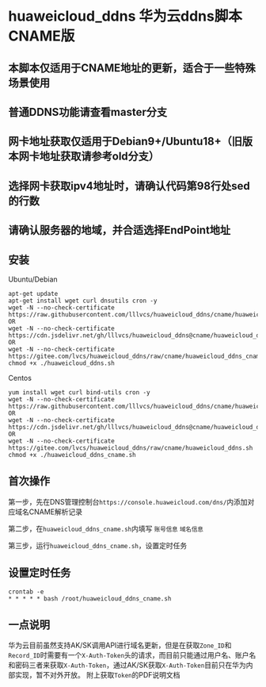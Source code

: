 # huaweicloud_ddns  华为云ddns脚本 CNAME版

## 本脚本仅适用于CNAME地址的更新，适合于一些特殊场景使用
## 普通DDNS功能请查看master分支
## 网卡地址获取仅适用于Debian9+/Ubuntu18+（旧版本网卡地址获取请参考old分支）
## 选择网卡获取ipv4地址时，请确认代码第98行处sed的行数
## 请确认服务器的地域，并合适选择EndPoint地址

## 安装
Ubuntu/Debian
```
apt-get update
apt-get install wget curl dnsutils cron -y
wget -N --no-check-certificate https://raw.githubusercontent.com/lllvcs/huaweicloud_ddns/cname/huaweicloud_ddns_cname.sh
OR
wget -N --no-check-certificate https://cdn.jsdelivr.net/gh/lllvcs/huaweicloud_ddns@cname/huaweicloud_ddns_cname.sh
OR
wget -N --no-check-certificate https://gitee.com/lvcs/huaweicloud_ddns/raw/cname/huaweicloud_ddns_cname.sh
chmod +x ./huaweicloud_ddns.sh
```

Centos
```
yum install wget curl bind-utils cron -y
wget -N --no-check-certificate https://raw.githubusercontent.com/lllvcs/huaweicloud_ddns/cname/huaweicloud_ddns_cname.sh
OR
wget -N --no-check-certificate https://cdn.jsdelivr.net/gh/lllvcs/huaweicloud_ddns@cname/huaweicloud_ddns_cname.sh
OR
wget -N --no-check-certificate https://gitee.com/lvcs/huaweicloud_ddns/raw/cname/huaweicloud_ddns.sh
chmod +x ./huaweicloud_ddns_cname.sh
```

## 首次操作
第一步，先在DNS管理控制台```https://console.huaweicloud.com/dns/```内添加对应域名CNAME解析记录

第二步，在```huaweicloud_ddns_cname.sh```内填写 ```账号信息``` ```域名信息```

第三步，运行```huaweicloud_ddns_cname.sh```，设置定时任务

## 设置定时任务
```
crontab -e
* * * * * bash /root/huaweicloud_ddns_cname.sh
```

## 一点说明
华为云目前虽然支持AK/SK调用API进行域名更新，但是在获取```Zone_ID```和```Record_ID```时需要有一个```X-Auth-Token```头的请求，而目前只能通过用户名、账户名和密码三者来获取```X-Auth-Token```，通过AK/SK获取```X-Auth-Token```目前只在华为内部实现，暂不对外开放。
附上获取```Token```的PDF说明文档
